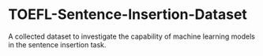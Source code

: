# TOEFL-Sentence-Insertion-Dataset
A collected dataset to investigate the capability of machine learning models in the sentence insertion task. 
<!--- The TOEFL sentence insertion dataset collected in InsertGNN (https://arxiv.org/pdf/2103.15066.pdf). 

If you utilize it, please don't forget to cite our paper.  --> 

